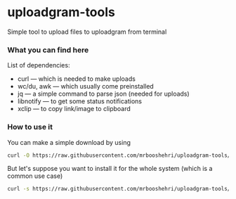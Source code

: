 # uploadgram-tools
Simple tool to upload files to uploadgram from terminal

### What you can find here
List of dependencies:
 - curl                                  — which is needed to make uploads
 - wc/du, awk                            — which usually come preinstalled
 - jq                                    — a simple command to parse json (needed for uploads)
 - libnotify                             — to get some status notifications
 - xclip                                 — to copy link/image to clipboard

### How to use it
You can make a simple download by using
```bash
curl -O https://raw.githubusercontent.com/mrbooshehri/uploadgram-tools/master/uploadgram && chmod +x uploadgram
```
But let's suppose you want to install it for the whole system (which is a common use case)
```bash
curl -s https://raw.githubusercontent.com/mrbooshehri/uploadgram-tools/master/uploadgram | sudo bash -c 'cat > /usr/bin/uploadgram && chmod +x /usr/bin/uploadgram'
```

